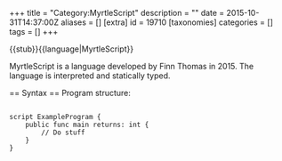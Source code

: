 +++
title = "Category:MyrtleScript"
description = ""
date = 2015-10-31T14:37:00Z
aliases = []
[extra]
id = 19710
[taxonomies]
categories = []
tags = []
+++

{{stub}}{{language|MyrtleScript}}

MyrtleScript is a language developed by Finn Thomas in 2015.
The language is interpreted and statically typed.

== Syntax ==
Program structure:

```MyrtleScript

script ExampleProgram {
    public func main returns: int {
        // Do stuff
    }
}

```

